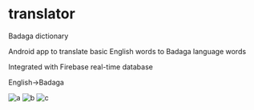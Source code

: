 # translator
Badaga dictionary

Android app to translate basic English words to Badaga language words

Integrated with Firebase real-time database

English->Badaga

![a](https://user-images.githubusercontent.com/37250413/100280813-c90f0b80-2f8e-11eb-87b0-22851577b818.jpg)
![b](https://user-images.githubusercontent.com/37250413/100281166-679b6c80-2f8f-11eb-9679-4b77884fccf4.jpg)
![c](https://user-images.githubusercontent.com/37250413/100281265-9d405580-2f8f-11eb-898b-cad569608e0a.jpg)
